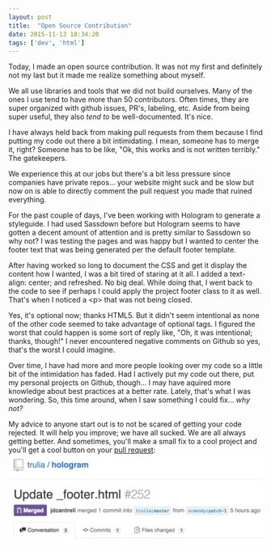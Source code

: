 ```yaml
---
layout: post
title:  "Open Source Contribution"
date: 2015-11-13 18:34:20
tags: ['dev', 'html']
---
```


Today, I made an open source contribution. It was not my first and definitely not my last but it made me realize something about myself.

We all use libraries and tools that we did not build ourselves. Many of the ones I use tend to have more than 50 contributors. Often times, they are super organized with github issues, PR's, labeling, etc. Aside from being super useful, they also <em>tend to</em> be well-documented. It's nice.

I have always held back from making pull requests from them because I find putting my code out there a bit intimidating. I mean, someone has to merge it, right? Someone has to be like, "Ok, this works and is not written terribly." The gatekeepers.

We experience this at our jobs but there's a bit less pressure since companies have private repos... your website might suck and be slow but now on is able to directly comment the pull request you made that ruined everything.

For the past couple of days, I've been working with Hologram to generate a styleguide. I had used Sassdown before but Hologram seems to have gotten a decent amount of attention and is pretty similar to Sassdown so why not? I was testing the pages and was happy but I wanted to center the footer text that was being generated per the default footer template.

After having worked so long to document the CSS and get it display the content how I wanted, I was a bit tired of staring at it all. I added a <span class="code-inline">text-align: center;</span> and refreshed. No big deal. While doing that, I went back to the code to see if perhaps I could apply the project footer class to it as well. That's when I noticed a <span class="code-inline">&lt;p&gt;</span> that was not being closed.

Yes, it's optional now; thanks HTML5. But it didn't seem intentional as none of the other code seemed to take advantage of optional tags. I figured the worst that could happen is some sort of reply like, "Oh, it was intentional; thanks, though!" I never encountered negative comments on Github so yes, that's the worst I could imagine.

Over time, I have had more and more people looking over my code so a little bit of the intimidation has faded. Had I actively put my code out there, put my personal projects on Github, though... I may have aquired more knowledge about best practices at a better rate. Lately, that's what I was wondering. So, this time around, when I saw something I could fix... <em>why not?</em>

My advice to anyone start out is to not be scared of getting your code rejected. It will help you improve; we have all sucked. We are all always getting better. And sometimes, you'll make a small fix to a cool project and you'll get a cool button on your <a href="https://github.com/trulia/hologram/pull/252" target="_blank">pull request</a>:
<img src="/assets/os-contribute-trulia.png" class="img--responsive"/>
